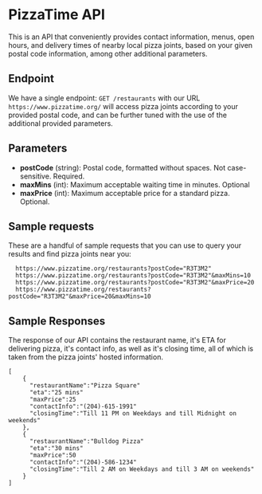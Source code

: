 # PizzaTime API

This is an API that conveniently provides contact information, menus, open hours, and delivery times of nearby local pizza joints, based on your given postal code information, among other additional parameters.


## Endpoint
We have a single endpoint: 
```GET /restaurants``` with our URL ```https://www.pizzatime.org/``` will access pizza joints according to your provided postal code, and can be further tuned with the use of the additional provided parameters.


## Parameters
  + **postCode** (string): Postal code, formatted without spaces. Not case-sensitive. Required.
  + **maxMins** (int): Maximum acceptable waiting time in minutes. Optional
  + **maxPrice** (int):  Maximum acceptable price for a standard pizza. Optional.
 

## Sample requests
These are a handful of sample requests that you can use to query your results and find pizza joints near you:
```
  https://www.pizzatime.org/restaurants?postCode="R3T3M2"
  https://www.pizzatime.org/restaurants?postCode="R3T3M2"&maxMins=10
  https://www.pizzatime.org/restaurants?postCode="R3T3M2"&maxPrice=20
  https://www.pizzatime.org/restaurants?postCode="R3T3M2"&maxPrice=20&maxMins=10
```

## Sample Responses
The response of our API contains the restaurant name, it's ETA for delivering pizza, it's contact info, as well as it's closing time, all of which is taken from the pizza joints' hosted information.

```
[
    {
      "restaurantName":"Pizza Square"
      "eta":"25 mins"
      "maxPrice":25
      "contactInfo":"(204)-615-1991"
      "closingTime":"Till 11 PM on Weekdays and till Midnight on weekends"
    },
    {
      "restaurantName":"Bulldog Pizza"
      "eta":"30 mins"
      "maxPrice":50
      "contactInfo":"(204)-586-1234"
      "closingTime":"Till 2 AM on Weekdays and till 3 AM on weekends"
    }
]
```
